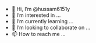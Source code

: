 - 👋 Hi, I’m @hussam6151y
- 👀 I’m interested in ...
- 🌱 I’m currently learning ...
- 💞️ I’m looking to collaborate on ...
- 📫 How to reach me ...

<!---
hussam6151y/hussam6151y is a ✨ special ✨ repository because its `README.md` (this file) appears on your GitHub profile.
You can click the Preview link to take a look at your changes.
--->
